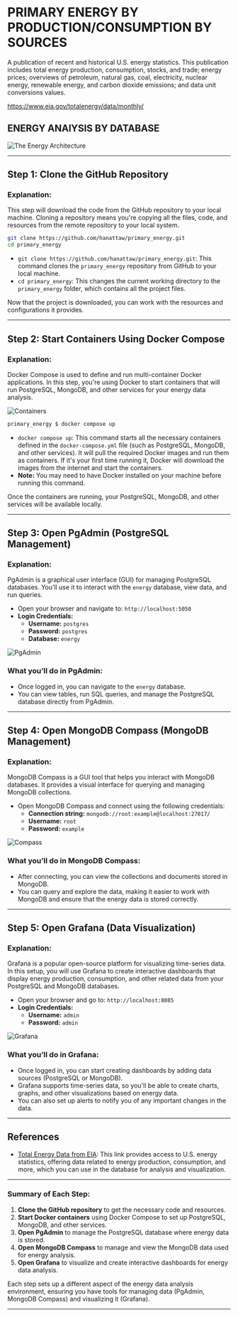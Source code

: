 # PRIMARY ENERGY BY PRODUCTION/CONSUMPTION BY SOURCES
A publication of recent and historical U.S. energy statistics. This publication includes total energy production, consumption, stocks, and trade; energy prices; overviews of petroleum, natural gas, coal, electricity, nuclear energy, renewable energy, and carbon dioxide emissions; and data unit conversions values.
 
https://www.eia.gov/totalenergy/data/monthly/


## ENERGY ANAlYSIS BY DATABASE

![The Energy Architecture](docs/primary_energy.drawio.png "The Energy Architecture")

---

## Step 1: Clone the GitHub Repository

### Explanation:
This step will download the code from the GitHub repository to your local machine. Cloning a repository means you're copying all the files, code, and resources from the remote repository to your local system.

```sh
git clone https://github.com/hanattaw/primary_energy.git
cd primary_energy
```

- `git clone https://github.com/hanattaw/primary_energy.git`: This command clones the `primary_energy` repository from GitHub to your local machine.
- `cd primary_energy`: This changes the current working directory to the `primary_energy` folder, which contains all the project files.

Now that the project is downloaded, you can work with the resources and configurations it provides.

---

## Step 2: Start Containers Using Docker Compose

### Explanation:
Docker Compose is used to define and run multi-container Docker applications. In this step, you're using Docker to start containers that will run PostgreSQL, MongoDB, and other services for your energy data analysis.

![Containers](docs/docker-compose.png "Container")

```sh
primary_energy $ docker compose up
```

- `docker compose up`: This command starts all the necessary containers defined in the `docker-compose.yml` file (such as PostgreSQL, MongoDB, and other services). It will pull the required Docker images and run them as containers. If it's your first time running it, Docker will download the images from the internet and start the containers.
- **Note:** You may need to have Docker installed on your machine before running this command. 

Once the containers are running, your PostgreSQL, MongoDB, and other services will be available locally.

---

## Step 3: Open PgAdmin (PostgreSQL Management)

### Explanation:
PgAdmin is a graphical user interface (GUI) for managing PostgreSQL databases. You’ll use it to interact with the `energy` database, view data, and run queries.

- Open your browser and navigate to: `http://localhost:5050`
- **Login Credentials:**
  - **Username:** `postgres`
  - **Password:** `postgres`
  - **Database:** `energy`

![PgAdmin](docs/pgadmin.png "PgAdmin")

### What you’ll do in PgAdmin:
- Once logged in, you can navigate to the `energy` database.
- You can view tables, run SQL queries, and manage the PostgreSQL database directly from PgAdmin.

---

## Step 4: Open MongoDB Compass (MongoDB Management)

### Explanation:
MongoDB Compass is a GUI tool that helps you interact with MongoDB databases. It provides a visual interface for querying and managing MongoDB collections.

- Open MongoDB Compass and connect using the following credentials:
  - **Connection string:** `mongodb://root:example@localhost:27017/`
  - **Username:** `root`
  - **Password:** `example`

![Compass](docs/mongodbcompass.png "Compass")

### What you’ll do in MongoDB Compass:
- After connecting, you can view the collections and documents stored in MongoDB.
- You can query and explore the data, making it easier to work with MongoDB and ensure that the energy data is stored correctly.

---

## Step 5: Open Grafana (Data Visualization)

### Explanation:
Grafana is a popular open-source platform for visualizing time-series data. In this setup, you will use Grafana to create interactive dashboards that display energy production, consumption, and other related data from your PostgreSQL and MongoDB databases.

- Open your browser and go to: `http://localhost:8085`
- **Login Credentials:**
  - **Username:** `admin`
  - **Password:** `admin`

![Grafana](docs/grafana.png "Grafana")

### What you’ll do in Grafana:
- Once logged in, you can start creating dashboards by adding data sources (PostgreSQL or MongoDB).
- Grafana supports time-series data, so you'll be able to create charts, graphs, and other visualizations based on energy data.
- You can also set up alerts to notify you of any important changes in the data.

---

## References
- [Total Energy Data from EIA](https://www.eia.gov/totalenergy/data/browser/index.php?tbl=T01.02#/?f=M): This link provides access to U.S. energy statistics, offering data related to energy production, consumption, and more, which you can use in the database for analysis and visualization.

---

### Summary of Each Step:

1. **Clone the GitHub repository** to get the necessary code and resources.
2. **Start Docker containers** using Docker Compose to set up PostgreSQL, MongoDB, and other services.
3. **Open PgAdmin** to manage the PostgreSQL database where energy data is stored.
4. **Open MongoDB Compass** to manage and view the MongoDB data used for energy analysis.
5. **Open Grafana** to visualize and create interactive dashboards for energy data analysis.

Each step sets up a different aspect of the energy data analysis environment, ensuring you have tools for managing data (PgAdmin, MongoDB Compass) and visualizing it (Grafana).

---
